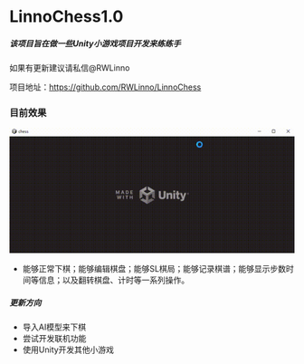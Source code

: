 # LinnoChess1.0

##### 该项目旨在做一些Unity小游戏项目开发来练练手

如果有更新建议请私信@RWLinno

项目地址：https://github.com/RWLinno/LinnoChess

### 目前效果

![demo](Chess_Demo.gif)

- 能够正常下棋；能够编辑棋盘；能够SL棋局；能够记录棋谱；能够显示步数时间等信息；以及翻转棋盘、计时等一系列操作。

##### 更新方向

- 导入AI模型来下棋
- 尝试开发联机功能
- 使用Unity开发其他小游戏